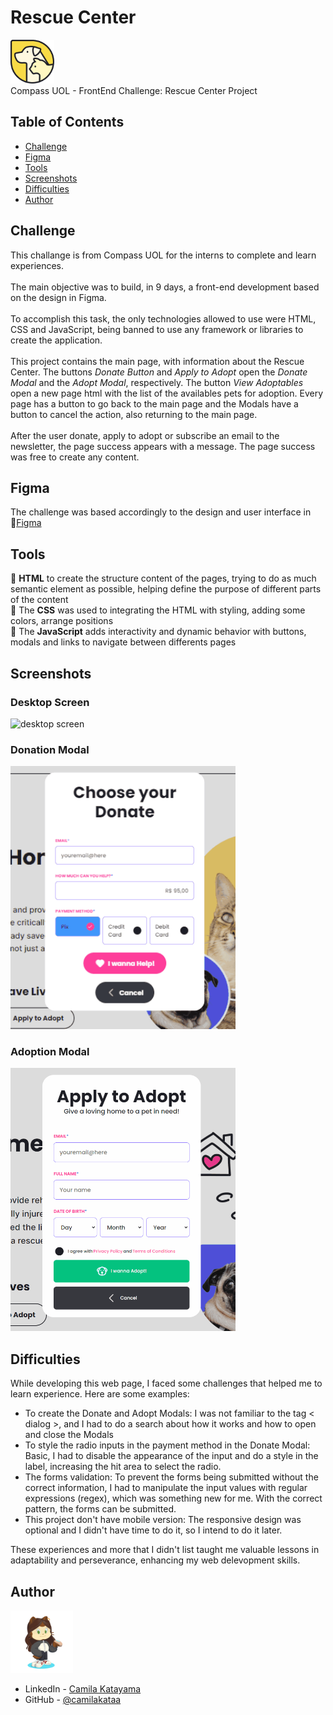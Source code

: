 # Rescue Center 

<img width="70px" src="./src/assets/images/Logo.png"><br>
Compass UOL - FrontEnd Challenge: Rescue Center Project<br>


## Table of Contents

- [Challenge](#challenge)
- [Figma](#figma)
- [Tools](#tools)
- [Screenshots](#screenshots)
- [Difficulties](#difficulties)
- [Author](#author)


## Challenge

This challange is from Compass UOL for the interns to complete and learn experiences.<br><br>
The main objective was to build, in 9 days, a front-end development based on the design in Figma.<br><br>
To accomplish this task, the only technologies allowed to use were HTML, CSS and JavaScript, being banned to use any framework or libraries to create the application.<br><br>
This project contains the main page, with information about the Rescue Center. The buttons *Donate Button* and *Apply to Adopt* open the *Donate Modal* and the *Adopt Modal*, respectively. The button *View Adoptables* open a new page html with the list of the availables pets for adoption. Every page has a button to go back to the main page and the Modals have a button to cancel the action, also returning to the main page.<br><br>
After the user donate, apply to adopt or subscribe an email to the newsletter, the page success appears with a message. The page success was free to create any content.

## Figma

The challenge was based accordingly to the design and user interface in 🔗[Figma](https://abrupt-sword-b4e.notion.site/Desafio-Semana-4-AWS_FRONTEND_MAI24-ad336ce3d399478aab126561a92fe3a9)

## Tools

🔨 <b>HTML</b> to create the structure content of the pages, trying to do as much semantic element as possible, helping define the purpose of different parts of the content<br>
🔨 The <b>CSS</b> was used to integrating the HTML with styling, adding some colors, arrange positions<br>
🔨 The <b>JavaScript</b> adds interactivity and dynamic behavior with buttons, modals and links to navigate between differents pages

## Screenshots

### Desktop Screen
<img src="./src/assets/images/desktop-screen.gif" alt="desktop screen">

### Donation Modal
<img width="360px" src="./src/assets/images/donate-modal.gif" alt="donation modal screen">

### Adoption Modal
<img width="360px" src="./src/assets/images/adopt-modal.gif" alt="adoption modal screen">

## Difficulties

While developing this web page, I faced some challenges that helped me to learn experience. Here are some examples:

- To create the Donate and Adopt Modals: I was not familiar to the tag < dialog >, and I had to do a search about how it works and how to open and close the Modals
- To style the radio inputs in the payment method in the Donate Modal: Basic, I had to disable the appearance of the input and do a style in the label, increasing the hit area to select the radio.
- The forms validation: To prevent the forms being submitted without the correct information, I had to manipulate the input values with regular expressions (regex), which was something new for me. With the correct pattern, the forms can be submitted.
- This project don't have mobile version: The responsive design was optional and I didn't have time to do it, so I intend to do it later.

These experiences and more that I didn't list taught me valuable lessons in adaptability and perseverance, enhancing my web delevopment skills.

## Author

<img width="100px" src="./src/assets/images/my-octocat.png">

- LinkedIn - [Camila Katayama](https://www.linkedin.com/in/camila-katayama-ab1a42153/)
- GitHub - [@camilakataa](https://github.com/camilakataa)


